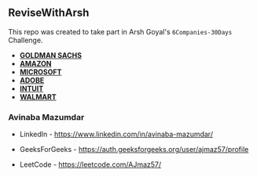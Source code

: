 ## ReviseWithArsh
 This repo was created to take part in Arsh Goyal's `6Companies-30Days` Challenge.
<br>

- [**GOLDMAN SACHS**](https://github.com/Avinaba-Mazumdar/6Companies30Days/tree/main/DAY%2001-05%20(Goldman%20Sachs))
- [**AMAZON**](https://github.com/Avinaba-Mazumdar/6Companies30Days/tree/main/DAY%2006-10%20(Amazon))
- [**MICROSOFT**](https://github.com/Avinaba-Mazumdar/6Companies30Days/tree/main/DAY%2011-15%20(Microsoft))
- [**ADOBE**](https://github.com/Avinaba-Mazumdar/6Companies30Days/tree/main/DAY%2016-20%20(Adobe))
- [**INTUIT**](https://github.com/Avinaba-Mazumdar/6Companies30Days/tree/main/DAY%2021-25%20(Intuit))
- [**WALMART**](https://github.com/Avinaba-Mazumdar/6Companies30Days/tree/main/DAY%2026-30%20(Walmart))





### Avinaba Mazumdar

- LinkedIn - https://www.linkedin.com/in/avinaba-mazumdar/
<!-- - Interviewbit -  -->
- GeeksForGeeks - https://auth.geeksforgeeks.org/user/ajmaz57/profile
<!-- - Coding Ninjas -  -->
- LeetCode - https://leetcode.com/AJmaz57/

<!-- 
CodeChef - 
CodeForces -  
-->